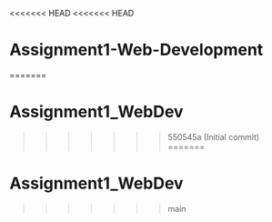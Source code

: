 <<<<<<< HEAD
<<<<<<< HEAD
# Assignment1-Web-Development
=======
# Assignment1_WebDev
>>>>>>> 550545a (Initial commit)
=======
# Assignment1_WebDev
>>>>>>> main
